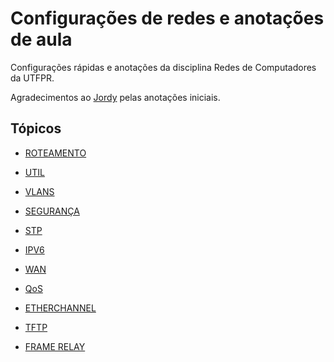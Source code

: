 # Configurações de redes e anotações de aula

Configurações rápidas e anotações da disciplina Redes de Computadores da UTFPR. 

Agradecimentos ao [Jordy](https://github.com/jordyantunes/) pelas anotações iniciais.

## Tópicos

* [ROTEAMENTO](https://github.com/yudi-matsuzake/configuracoes-de-rede/blob/master/roteamento.md)

* [UTIL](https://github.com/yudi-matsuzake/configuracoes-de-rede/blob/master/util.md)

* [VLANS](https://github.com/yudi-matsuzake/configuracoes-de-rede/blob/master/vlan.md)

* [SEGURANÇA](https://github.com/yudi-matsuzake/configuracoes-de-rede/blob/master/seguranca.md)

* [STP](https://github.com/yudi-matsuzake/configuracoes-de-rede/blob/master/stp.md)

* [IPV6](https://github.com/yudi-matsuzake/configuracoes-de-rede/blob/master/ipv6.md)

* [WAN](https://github.com/yudi-matsuzake/configuracoes-de-rede/blob/master/wan.md)

* [QoS](https://github.com/yudi-matsuzake/configuracoes-de-rede/blob/master/QoS.md)

* [ETHERCHANNEL](https://github.com/yudi-matsuzake/configuracoes-de-rede/blob/master/etherchannel.md)

* [TFTP](https://github.com/yudi-matsuzake/configuracoes-de-rede/blob/master/tftp.md)

* [FRAME RELAY](https://github.com/yudi-matsuzake/configuracoes-de-rede/blob/master/frame_relay.md)
